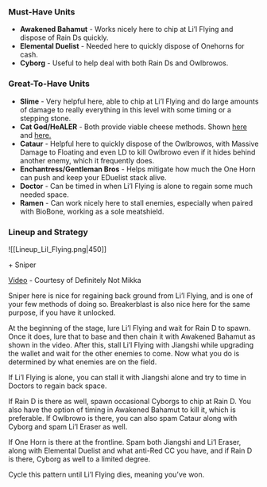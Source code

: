 ### Must-Have Units
- **Awakened Bahamut** - Works nicely here to chip at Li’l Flying and dispose of Rain Ds quickly. 
- **Elemental Duelist** - Needed here to quickly dispose of Onehorns for cash. 
- **Cyborg** - Useful to help deal with both Rain Ds and Owlbrowos. 

### Great-To-Have Units
- **Slime** - Very helpful here, able to chip at Li’l Flying and do large amounts of damage to really everything in this level with some timing or a stepping stone. 
- **Cat God/HeALER** - Both provide viable cheese methods. Shown [here](https://www.youtube.com/watch?v=_hofhv-iL4M) and [here.](https://www.youtube.com/watch?v=C4gYYrTXOBU&t=106s)
- **Cataur** - Helpful here to quickly dispose of the Owlbrowos, with Massive Damage to Floating and even LD to kill Owlbrowo even if it hides behind another enemy, which it frequently does. 
- **Enchantress/Gentleman Bros** - Helps mitigate how much the One Horn can push and keep your EDuelist stack alive. 
- **Doctor** - Can be timed in when Li’l Flying is alone to regain some much needed space. 
- **Ramen** - Can work nicely here to stall enemies, especially when paired with BioBone, working as a sole meatshield. 

### Lineup and Strategy 
![[Lineup_Lil_Flying.png|450]]

\+ Sniper 

[Video](https://youtu.be/sOMI8eEoh8I) - Courtesy of Definitely Not Mikka 
 
Sniper here is nice for regaining back ground from Li’l Flying, and is one of your few methods of doing so. Breakerblast is also nice here for the same purpose, if you have it unlocked.

At the beginning of the stage, lure Li’l Flying and wait for Rain D to spawn. Once it does, lure that to base and then chain it with Awakened Bahamut as shown in the video. After this, stall Li’l Flying with Jiangshi while upgrading the wallet and wait for the other enemies to come. Now what you do is determined by what enemies are on the field. 
 
If Li’l Flying is alone, you can stall it with Jiangshi alone and try to time in Doctors to regain back space. 
 
If Rain D is there as well, spawn occasional Cyborgs to chip at Rain D. You also have the option of timing in Awakened Bahamut to kill it, which is preferable. If Owlbrowo is there, you can also spam Cataur along with Cyborg and spam Li’l Eraser as well. 
 
If One Horn is there at the frontline. Spam both Jiangshi and Li’l Eraser, along with Elemental Duelist and what anti-Red CC you have, and if Rain D is there, Cyborg as well to a limited degree.

Cycle this pattern until Li’l Flying dies, meaning you’ve won. 